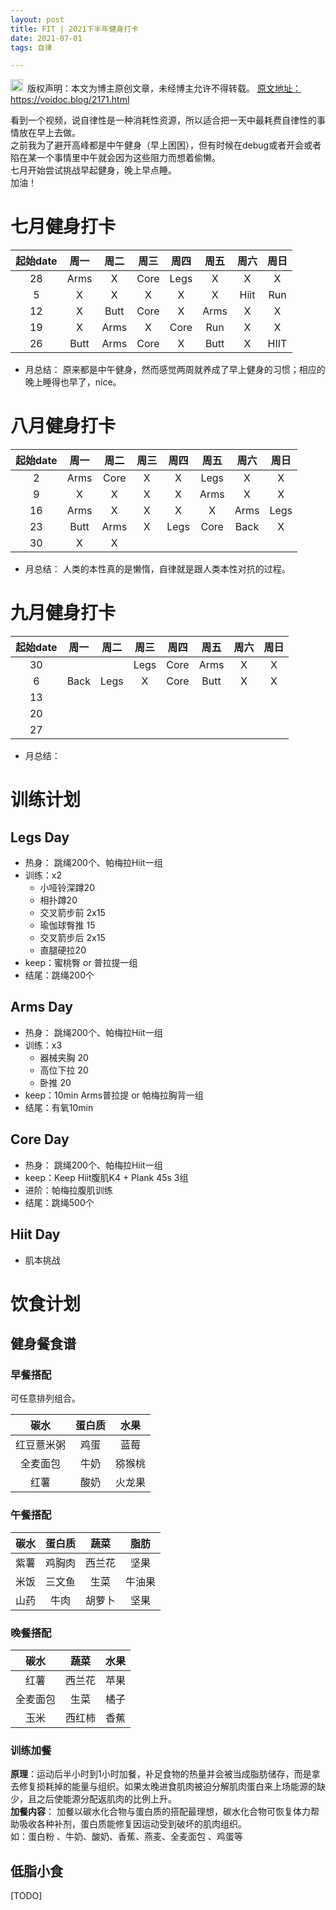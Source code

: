 ```yaml
---
layout: post
title: FIT | 2021下半年健身打卡
date: 2021-07-01
tags: 自律

---
```


<img src="/images/copyright.ico" alt="copyright" style="display:inline;margin-bottom: -5px;" width="20" height="20"> 版权声明：本文为博主原创文章，未经博主允许不得转载。
<a target="_blank" href="https://voidoc.blog/2171.html">原文地址：https://voidoc.blog/2171.html </a>



看到一个视频，说自律性是一种消耗性资源，所以适合把一天中最耗费自律性的事情放在早上去做。  
之前我为了避开高峰都是中午健身（早上困困），但有时候在debug或者开会或者陷在某一个事情里中午就会因为这些阻力而想着偷懒。  
七月开始尝试挑战早起健身，晚上早点睡。  
加油！  


# 七月健身打卡


| 起始date | 周一 | 周二 | 周三 | 周四 | 周五 | 周六 | 周日 |
| :-: | :--: | :--: | :--: | :--: | :--: | :--: | :--: |
| 28 | Arms |   X   |  Core   |  Legs  |   X   |   X  |  X   |
| 5  |   X  |   X  |  X   |  X   | X    |  Hiit|   Run   |
| 12 |   X  |  Butt  | Core | X | Arms | X | X |
| 19 | X | Arms | X | Core | Run | X | X |
| 26 | Butt | Arms | Core | X | Butt | X | HIIT |

- 月总结：  原来都是中午健身，然而感觉两周就养成了早上健身的习惯；相应的晚上睡得也早了，nice。


# 八月健身打卡


| 起始date | 周一 | 周二 | 周三 | 周四 | 周五 | 周六 | 周日 |
| :-: | :--: | :--: | :--: | :--: | :--: | :--: | :--: |
| 2 | Arms | Core | X | X | Legs | X | X |
| 9 | X | X | X | X | Arms | X | X |
| 16 |  Arms   |   X   |   X   |   X   |  X  |   Arms   |   Legs   |
| 23 |   Butt   |   Arms   |   X  |   Legs   |   Core  |  Back  |  X  |
| 30 |  X  |  X   |      |      |      |      |      |


- 月总结：  人类的本性真的是懒惰，自律就是跟人类本性对抗的过程。
  




# 九月健身打卡


| 起始date | 周一 | 周二 | 周三 | 周四 | 周五 | 周六 | 周日 |
| :------: | :--: | :--: | :--: | :--: | :--: | :--: | :--: |
|    30    |      |      |  Legs   |  Core   |  Arms  |  X  |  X   |
|    6     |   Back  |   Legs |   X  |  Core  | Butt |  X  |  X  | 
|    13    |      |      |      |      |      |      |      |
|    20    |      |      |      |      |      |      |      |
|    27    |      |      |      |      |      |      |      |


- 月总结：  

  


# 训练计划

## Legs Day

-  热身： 跳绳200个、帕梅拉Hiit一组
-  训练：x2
   * 小哑铃深蹲20
   * 相扑蹲20
   * 交叉箭步前 2x15
   * 瑜伽球臀推 15
   * 交叉箭步后 2x15
   * 直腿硬拉20
-  keep：蜜桃臀 or 普拉提一组
-  结尾：跳绳200个

## Arms Day

-  热身： 跳绳200个、帕梅拉Hiit一组
-  训练：x3
   * 器械夹胸 20
   * 高位下拉 20
   * 卧推 20
-  keep：10min Arms普拉提 or 帕梅拉胸背一组
-  结尾：有氧10min


## Core Day

-  热身： 跳绳200个、帕梅拉Hiit一组
-  keep：Keep Hiit腹肌K4 + Plank 45s 3组
-  进阶：帕梅拉腹肌训练
-  结尾：跳绳500个

## Hiit Day

- 肌本挑战

# 饮食计划  

## 健身餐食谱  

### 早餐搭配  

可任意排列组合。

| **碳水** | **蛋白质** | **水果** |
| :-: | :-: | :-: |
| 红豆薏米粥 | 鸡蛋  | 蓝莓 |
|  全麦面包 |  牛奶  | 猕猴桃 |
|   红薯  |   酸奶   |  火龙果  |

### 午餐搭配   

| **碳水** | **蛋白质** | **蔬菜** | **脂肪** |
| :-: | :-: | :-: | :-: |
| 紫薯 | 鸡胸肉  | 西兰花 | 坚果 |
|  米饭 |  三文鱼  | 生菜 | 牛油果 |
|  山药 |  牛肉  |  胡萝卜  | 坚果 |

### 晚餐搭配  

| **碳水** | **蔬菜** | **水果** |
| :-: | :-: | :-: |
|红薯| 西兰花  | 苹果 |
|  全麦面包 |  生菜  | 橘子 |
|   玉米  |   西红柿   |  香蕉  |

### 训练加餐   
**原理**：运动后半小时到1小时加餐，补足食物的热量并会被当成脂肪储存，而是拿去修复损耗掉的能量与组织。如果太晚进食肌肉被迫分解肌肉蛋白来上场能源的缺少，且之后使能源分配返肌肉的比例上升。   
**加餐内容**： 加餐以碳水化合物与蛋白质的搭配最理想，碳水化合物可恢复体力帮助吸收各种补剂，蛋白质能修复因运动受到破坏的肌肉组织。   
如：蛋白粉 、牛奶、酸奶、香蕉、燕麦、全麦面包 、鸡蛋等

## 低脂小食  

[TODO]   

